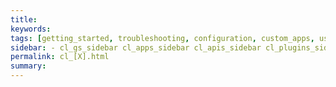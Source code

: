 ```yaml
---
title:
keywords:
tags: [getting_started, troubleshooting, configuration, custom_apps, users, plans, sites, apis, plugins]
sidebar: - cl_gs_sidebar cl_apps_sidebar cl_apis_sidebar cl_plugins_sidebar
permalink: cl_[X].html
summary:
---
```

